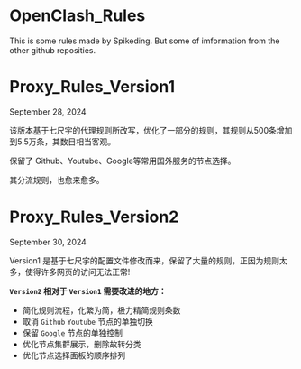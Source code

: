 # OpenClash_Rules
This is some rules made by Spikeding. But some of imformation from the other github reposities.

# Proxy_Rules_Version1
September 28, 2024 

该版本基于七尺宇的代理规则所改写，优化了一部分的规则，其规则从500条增加到5.5万条，其数目相当客观。

保留了 Github、Youtube、Google等常用国外服务的节点选择。

其分流规则，也愈来愈多。


# Proxy_Rules_Version2
September 30, 2024 

Version1 是基于七尺宇的配置文件修改而来，保留了大量的规则，正因为规则太多，使得许多网页的访问无法正常!

**`Version2` 相对于 `Version1` 需要改进的地方：**

- 简化规则流程，化繁为简，极力精简规则条数
- 取消 `Github` `Youtube` 节点的单独切换
- 保留 `Google` 节点的单独控制
- 优化节点集群展示，删除故转分类
- 优化节点选择面板的顺序排列
